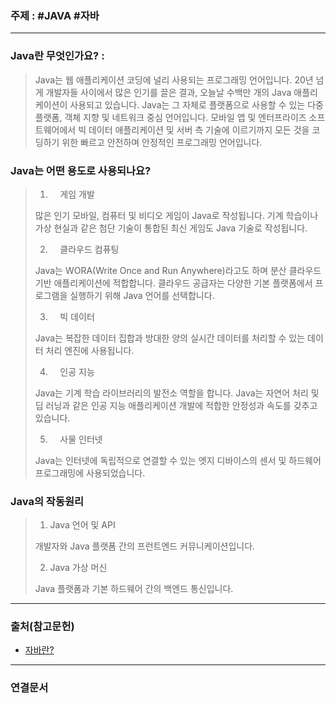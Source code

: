 ### 주제 : #JAVA #자바

___

### Java란 무엇인가요? : 

> Java는 웹 애플리케이션 코딩에 널리 사용되는 프로그래밍 언어입니다. 
> 20년 넘게 개발자들 사이에서 많은 인기를 끌은 결과, 오늘날 수백만 개의 Java 애플리케이션이 사용되고 있습니다. 
> Java는 그 자체로 플랫폼으로 사용할 수 있는 다중 플랫폼, 객체 지향 및 네트워크 중심 언어입니다. 
> 모바일 앱 및 엔터프라이즈 소프트웨어에서 빅 데이터 애플리케이션 및 서버 측 기술에 이르기까지 모든 것을 코딩하기 위한 빠르고 안전하며 안정적인 프로그래밍 언어입니다.

### Java는 어떤 용도로 사용되나요?

> 1.     게임 개발
>
> 많은 인기 모바일, 컴퓨터 및 비디오 게임이 Java로 작성됩니다. 기계 학습이나 가상 현실과 같은 첨단 기술이 통합된 최신 게임도 Java 기술로 작성됩니다.
>
> 2.     클라우드 컴퓨팅
>
> Java는 WORA(Write Once and Run Anywhere)라고도 하며 분산 클라우드 기반 애플리케이션에 적합합니다. 클라우드 공급자는 다양한 기본 플랫폼에서 프로그램을 실행하기 위해 Java 언어를 선택합니다.
>
> 3.     빅 데이터
>
> Java는 복잡한 데이터 집합과 방대한 양의 실시간 데이터를 처리할 수 있는 데이터 처리 엔진에 사용됩니다.
>
> 4.     인공 지능
>
> Java는 기계 학습 라이브러리의 발전소 역할을 합니다. Java는 자연어 처리 및 딥 러닝과 같은 인공 지능 애플리케이션 개발에 적합한 안정성과 속도를 갖추고 있습니다.
>
> 5.     사물 인터넷
>
> Java는 인터넷에 독립적으로 연결할 수 있는 엣지 디바이스의 센서 및 하드웨어 프로그래밍에 사용되었습니다.

### Java의 작동원리

> 1. Java 언어 및 API
>
> 개발자와 Java 플랫폼 간의 프런트엔드 커뮤니케이션입니다.
>
> 2. Java 가상 머신
>
> Java 플랫폼과 기본 하드웨어 간의 백엔드 통신입니다. 

___

### 출처(참고문헌)

- [자바란?](https://aws.amazon.com/ko/what-is/java/)

___

### 연결문서
